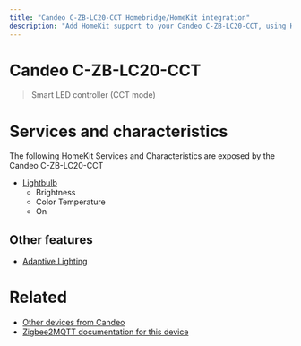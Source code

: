 ```yaml
---
title: "Candeo C-ZB-LC20-CCT Homebridge/HomeKit integration"
description: "Add HomeKit support to your Candeo C-ZB-LC20-CCT, using Homebridge, Zigbee2MQTT and homebridge-z2m."
---
```

<!---
This file has been GENERATED using src/docgen/docgen.ts
DO NOT EDIT THIS FILE MANUALLY!
-->
# Candeo C-ZB-LC20-CCT
> Smart LED controller (CCT mode)


# Services and characteristics
The following HomeKit Services and Characteristics are exposed by
the Candeo C-ZB-LC20-CCT

* [Lightbulb](../../light.md)
  * Brightness
  * Color Temperature
  * On

## Other features
* [Adaptive Lighting](../../light.md)

# Related
* [Other devices from Candeo](../index.md#candeo)
* [Zigbee2MQTT documentation for this device](https://www.zigbee2mqtt.io/devices/C-ZB-LC20-CCT.html)